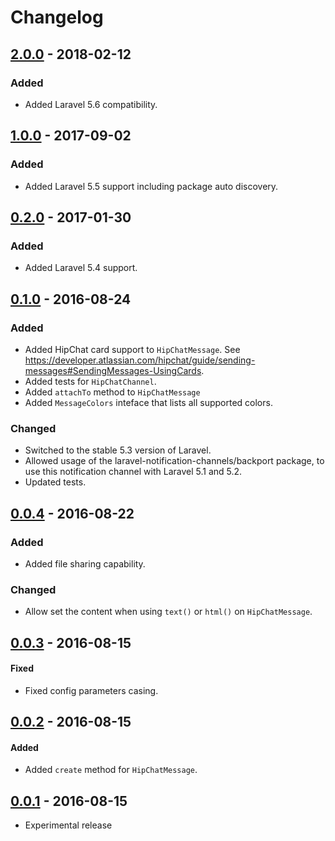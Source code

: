 # Changelog

## [2.0.0](https://github.com/laravel-notification-channels/hipchat/releases/tag/2.0.0) - 2018-02-12

### Added

- Added Laravel 5.6 compatibility.

## [1.0.0](https://github.com/laravel-notification-channels/hipchat/releases/tag/1.0.0) - 2017-09-02

### Added

- Added Laravel 5.5 support including package auto discovery.

## [0.2.0](https://github.com/laravel-notification-channels/hipchat/releases/tag/0.2.0) - 2017-01-30

### Added

- Added Laravel 5.4 support.

## [0.1.0](https://github.com/laravel-notification-channels/hipchat/releases/tag/0.1.0) - 2016-08-24

### Added

- Added HipChat card support to `HipChatMessage`. See https://developer.atlassian.com/hipchat/guide/sending-messages#SendingMessages-UsingCards.
- Added tests for `HipChatChannel`.
- Added `attachTo` method to `HipChatMessage`
- Added `MessageColors` inteface that lists all supported colors.

### Changed

- Switched to the stable 5.3 version of Laravel.
- Allowed usage of the laravel-notification-channels/backport package, to use this notification channel with Laravel 5.1 and 5.2.
- Updated tests.

## [0.0.4](https://github.com/laravel-notification-channels/hipchat/releases/tag/0.0.4) - 2016-08-22

### Added

- Added file sharing capability.

### Changed

- Allow set the content when using `text()` or `html()` on `HipChatMessage`. 

## [0.0.3](https://github.com/laravel-notification-channels/hipchat/releases/tag/0.0.3) - 2016-08-15

#### Fixed

- Fixed config parameters casing.

## [0.0.2](https://github.com/laravel-notification-channels/hipchat/releases/tag/0.0.2) - 2016-08-15

#### Added

- Added `create` method for `HipChatMessage`.

## [0.0.1](https://github.com/laravel-notification-channels/hipchat/releases/tag/0.0.1) - 2016-08-15

- Experimental release
